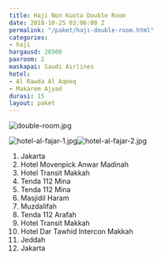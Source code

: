 ```yaml
---
title: Haji Non Kuota Double Room
date: 2018-10-25 03:06:00 Z
permalink: "/paket/haji-double-room.html"
categories:
- haji
hargausd: 20500
paxroom: 2
maskapai: Saudi Airlines
hotel:
- Al Rawda Al Aqeeq
- Makarem Ajyad
durasi: 15
layout: paket
---
```


![double-room.jpg](/uploads/double-room.jpg)

![hotel-al-fajar-1.jpg](/uploads/hotel-al-fajar-1.jpg)![hotel-al-fajar-2.jpg](/uploads/hotel-al-fajar-2.jpg)

1. Jakarta
2. Hotel Movenpick Anwar Madinah
3. Hotel Transit Makkah
4. Tenda 112 Mina
5. Tenda 112 Mina
6. Masjidil Haram
7. Muzdalifah
8. Tenda 112 Arafah
9. Hotel Transit Makkah
10. Hotel Dar Tawhid Intercon Makkah
11. Jeddah
12. Jakarta